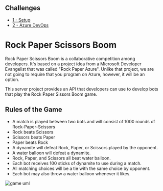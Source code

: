 ## Challenges

- [1 - Setup](./challenges/1-Setup.md)
- [2 - Azure DevOps](./challenges/2-AzureDevOps.md)

# Rock Paper Scissors Boom

Rock Paper Scissors Boom is a collaborative competition among developers. It's based on a project idea from a Microsoft Developer Evangelist that was called "Rock Paper Azure". Unlike that project, we are not going to require that you program on Azure, however, it will be an option.

This server project provides an API that developers can use to develop bots that play the Rock Paper Sissors Boom game.

## Rules of the Game

 * A match is played between two bots and will consist of 1000 rounds of Rock-Paper-Scissors
 * Rock beats Scissors
 * Scissors beats Paper
 * Paper beats Rock
 * A dynamite will defeat Rock, Paper, or Scissors played by the opponent.
 * A water balloon will defeat a dynamite.
 * Rock, Paper, and Scissors all beat water balloon.
 * Each bot receives 100 sticks of dynamite to use during a match.
 * All matching choices will be a tie with the same choice by opponent.
 * Each bot may also throw a water balloon whenever it likes.

![game uml](docs/game_diagram.png)


